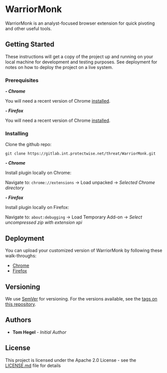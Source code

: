 # WarriorMonk 

WarriorMonk is an analyst-focused browser extension for quick pivoting and other useful tools. 

## Getting Started

These instructions will get a copy of the project up and running on your local machine for development and testing purposes. See deployment for notes on how to deploy the project on a live system.

### Prerequisites

***- Chrome***

You will need a recent version of Chrome [installed](https://www.google.com/chrome).

***- Firefox***

You will need a recent version of Chrome [installed](https://www.google.com/chrome).

### Installing

Clone the github repo:

```
git clone https://gitlab.int.protectwise.net/threat/WarriorMonk.git
```

***- Chrome***

Install plugin locally on Chrome:

Navigate to: `chrome://extensions` -> Load unpacked -> _Selected Chrome directory_

***- Firefox***

Install plugin locally on Firefox:

Navigate to: `about:debugging` -> Load Temporary Add-on -> _Select uncompressed zip with extension xpi_

## Deployment

You can upload your customized version of WarriorMonk by following these walk-throughs:
- [Chrome](https://developer.chrome.com/webstore/publish)
- [Firefox](https://developer.mozilla.org/en-US/docs/Mozilla/Add-ons/Distribution/Submitting_an_add-on)

## Versioning

We use [SemVer](http://semver.org/) for versioning. For the versions available, see the [tags on this repository](). 

## Authors

* **Tom Hegel** - *Initial Author* 

## License

This project is licensed under the Apache 2.0 License - see the [LICENSE.md](LICENSE.md) file for details

